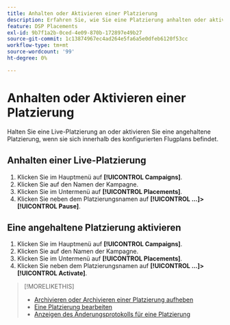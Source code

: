 ```yaml
---
title: Anhalten oder Aktivieren einer Platzierung
description: Erfahren Sie, wie Sie eine Platzierung anhalten oder aktivieren.
feature: DSP Placements
exl-id: 9b7f1a2b-0ced-4e09-870b-172897e49b27
source-git-commit: 1c13874967ec4ad264e5fa6a5e0dfeb6120f53cc
workflow-type: tm+mt
source-wordcount: '99'
ht-degree: 0%

---
```


# Anhalten oder Aktivieren einer Platzierung

Halten Sie eine Live-Platzierung an oder aktivieren Sie eine angehaltene Platzierung, wenn sie sich innerhalb des konfigurierten Flugplans befindet.

## Anhalten einer Live-Platzierung

1. Klicken Sie im Hauptmenü auf **[!UICONTROL Campaigns]**.
1. Klicken Sie auf den Namen der Kampagne.
1. Klicken Sie im Untermenü auf **[!UICONTROL Placements]**.
1. Klicken Sie neben dem Platzierungsnamen auf  **[!UICONTROL ...]>[!UICONTROL Pause]**.

## Eine angehaltene Platzierung aktivieren

1. Klicken Sie im Hauptmenü auf **[!UICONTROL Campaigns]**.
1. Klicken Sie auf den Namen der Kampagne.
1. Klicken Sie im Untermenü auf **[!UICONTROL Placements]**.
1. Klicken Sie neben dem Platzierungsnamen auf  **[!UICONTROL ...]>[!UICONTROL Activate]**.

>[!MORELIKETHIS]
>
>* [Archivieren oder Archivieren einer Platzierung aufheben](placement-archive-unarchive.md)
>* [Eine Platzierung bearbeiten](placement-edit.md)
>* [Anzeigen des Änderungsprotokolls für eine Platzierung](placement-change-log.md)


